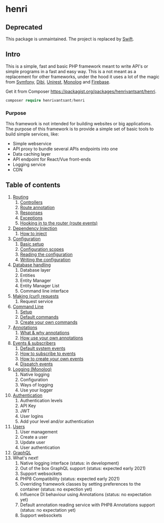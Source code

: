 # henri

## Deprecated
This package is unmaintained. The project is replaced by [Swift](https://github.com/SwiftAPI/swift). 

## Intro
This is a simple, fast and basic PHP framework meant to write API's or simple programs in a fast and easy way. This is a not meant as a replacement for other frameworks,
under the hood it uses a lot of the magic from [Symfony](https://symfony.com/), [Dibi](https://github.com/dg/dibi), [Unirest](https://github.com/Kong/unirest-php), [Monolog](https://github.com/Seldaek/monolog) and [Firebase](https://github.com/firebase/php-jwt).

Get it from Composer https://packagist.org/packages/henrivantsant/henri.
```php
composer require henrivantsant/henri
```

### Purpose  
This framework is not intended for building websites or big applications. The purpose of this framework is to provide a simple set of basic tools to build simple services, like: 
- Simple webservice
- API proxy to bundle several APIs endpoints into one
- Data caching layer
- API endpoint for React/Vue front-ends
- Logging service
- CDN

## Table of contents
1. [Routing](https://github.com/HenrivantSant/henri/blob/master/Docs/Routing.md#1-routing)
	1. [Controllers](https://github.com/HenrivantSant/henri/blob/master/Docs/Routing.md#controllers)
	1. [Route annotation](https://github.com/HenrivantSant/henri/blob/master/Docs/Routing.md#route-annotation)
	1. [Responses](https://github.com/HenrivantSant/henri/blob/master/Docs/Routing.md#responses)
	1. [Exceptions](https://github.com/HenrivantSant/henri/blob/master/Docs/Routing.md#exceptions)
	1. [Hooking in to the router (route events)](https://github.com/HenrivantSant/henri/blob/master/Docs/Routing.md#route-annotation)
1. [Dependency Injection](https://github.com/HenrivantSant/henri/blob/master/Docs/Dependency-Injection.md#2-dependency-injection)
    1. [How to inject](https://github.com/HenrivantSant/henri/blob/master/Docs/Dependency-Injection.md#how-to-inject)
1. [Configuration](https://github.com/HenrivantSant/henri/blob/master/Docs/Configuration.md#3-configuration)
	1. [Basic setup](https://github.com/HenrivantSant/henri/blob/master/Docs/Configuration.md#basic-setup)
	1. [Configuration scopes](https://github.com/HenrivantSant/henri/blob/master/Docs/Configuration.md#configuration-scopes)
	1. [Reading the configuration](https://github.com/HenrivantSant/henri/blob/master/Docs/Configuration.md#reading-the-configuration)
	1. [Writing the configuration](https://github.com/HenrivantSant/henri/blob/master/Docs/Configuration.md#writing-the-configuration-in-code)
1. [Database handling](https://github.com/HenrivantSant/henri/blob/master/Docs/Database.md#4-database-handling)
	1. Database layer
	1. Entities
	1. Entity Manager
	1. Entity Manager List
	1. Command line interface
1. [Making (curl) requests](https://github.com/HenrivantSant/henri/blob/master/Docs/Making-Requests.md#5-making-curl-requests)
	1. Request service
1. [Command Line](https://github.com/HenrivantSant/henri/blob/master/Docs/Command-Line-Interface.md#6-command-line-interface)
	1. [Setup](https://github.com/HenrivantSant/henri/blob/master/Docs/Command-Line-Interface.md#setup)
	1. [Default commands](https://github.com/HenrivantSant/henri/blob/master/Docs/Command-Line-Interface.md#default-commands)
	1. [Create your own commands](https://github.com/HenrivantSant/henri/blob/master/Docs/Command-Line-Interface.md#create-your-own-commands)
1. [Annotations](https://github.com/HenrivantSant/henri/blob/master/Docs/Annotations.md#7-annotations)
	1. [What & why annotations](https://github.com/HenrivantSant/henri/blob/master/Docs/Annotations.md#what--why-annotations)
	1. [How use your own annotations](https://github.com/HenrivantSant/henri/blob/master/Docs/Annotations.md#how-use-your-own-annotations)
1. [Events & subscribers](https://github.com/HenrivantSant/henri/blob/master/Docs/Events-and-Subscribers.md#8-events--subscribers)
	1. [Default system events](https://github.com/HenrivantSant/henri/blob/master/Docs/Events-and-Subscribers.md#default-system-events)
	1. [How to subscribe to events](https://github.com/HenrivantSant/henri/blob/master/Docs/Events-and-Subscribers.md#how-to-subscribe-to-events)
	1. [How to create your own events](https://github.com/HenrivantSant/henri/blob/master/Docs/Events-and-Subscribers.md#how-to-create-your-own-events)
	1. [Dispatch events](https://github.com/HenrivantSant/henri/blob/master/Docs/Events-and-Subscribers.md#dispatch-events)
1. [Logging (Monolog)](https://github.com/HenrivantSant/henri/blob/master/Docs/Logging.md#logging)
	1. Native logging
	1. Configuration
	1. Ways of logging
	1. Use your logger
1. [Authentication](https://github.com/HenrivantSant/henri/blob/master/Docs/Authentication.md#authentication)
	1. Authentication levels
	1. API Key
	1. JWT
	1. User logins
	1. Add your level and/or authentication
1. [Users](https://github.com/HenrivantSant/henri/blob/master/Docs/Users.md#users)
	1. User management
	1. Create a user
	1. Update user
	1. User authentication
1. [GraphQL](https://github.com/HenrivantSant/henri/blob/master/Docs/GraphQL.md#graphql)	
1. What's next!
	1. Native logging interface (status: in development)
	1. Out of the box GraphQL support (status: expected early 2021)
	1. Support websockets
	1. PHP8 Compatibility (status: expected early 2021)
	1. Overriding framework classes by setting preferences to the container (status: no expection yet)
	1. Influence DI behaviour using Annotations (status: no expectation yet)
	1. Default annotation reading service with PHP8 Annotations support (status: no expectation yet)
	1. Support websockets
